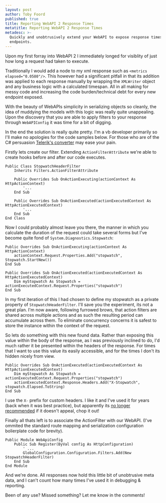 ```yaml
---
layout: post
author: Toby Foord
published: true
title: Reporting WebAPI 2 Response Times
metatitle: Reporting WebAPI 2 Response Times
metadesc: >-
  Quickly and unobtrusively extend your WebAPI to expose response times for all
  endpoints.
---
```

Upon my first forray into WebAPI 2 I immediately longed for visiblity of just how long a request had taken to execute.

Traditionally I would add a node to my xml response such as `<metrics elapsed="0.0580"/>`. This however had a significant pitfall in that its addition was applied to each response manually by wrapping the `XMLWriter` object and any business logic with a calculated timespan. All in all making for messy code and increasing the code burden/technical debt for every new endpoint exposed.

With the beauty of WebAPIs simplicity in serializing objects so cleanly, the idea of muddying the models with this logic was really quite unappealing. Upon the discovery that you are able to apply filters to your response through `WebAPIConfig` it was time for a bit of digging.

In the end the solution is really quite pretty. I'm a vb developer primarily so I'll make no apologies for the code samples below. For those who are of the C# persuasion [Telerik's converter](converter.telerik.com/) may ease your pain.

Firstly lets create our filter. Extending `ActionFilterAttribute` we're able to create hooks before and after our code executes.

```
Public Class StopwatchHeaderFilter
    Inherits Filters.ActionFilterAttribute
    
    Public Overrides Sub OnActionExecuting(actionContext As HttpActionContext)
    	'...
    End Sub
    
    Public Overrides Sub OnActionExecuted(actionExecutedContext As HttpActionExecutedContext)
    	'...
    End Sub
End Class
```

Now I could probably almost leave you there, the manner in which you calculate the duration of the request could take several forms but I've become quite fond of `System.Diagnostics.Stopwatch`:

```
Public Overrides Sub OnActionExecuting(actionContext As HttpActionContext)
	actionContext.Request.Properties.Add("stopwatch", Stopwatch.StartNew())
End Sub

Public Overrides Sub OnActionExecuted(actionExecutedContext As HttpActionExecutedContext)
	Dim myStopwatch As Stopwatch = actionExecutedContext.Request.Properties("stopwatch")
End Sub
```


In my first iteration of this I had chosen to define my stopwatch as a private property of `StopwatchHeaderFilter`. I'll save you the experiment, its not a great plan. I'm now aware, following furrowed brows, that action filters are shared across multiple actions and as such the resulting period can accumulate across them. To eliminate concurrency concerns it is safest to store the instance within the context of the request.

So lets do something with this new found data. Rather than exposing this value within the body of the response, as I was previously inclined to do, I'd much rather it be presented within the headers of the response. For times that I want to use this value its easily accessible, and for the times I don't its hidden nicely from view.

```
Public Overrides Sub OnActionExecuted(actionExecutedContext As HttpActionExecutedContext)
	Dim myStopwatch As Stopwatch = actionExecutedContext.Request.Properties("stopwatch")
    actionExecutedContext.Response.Headers.Add("X-Stopwatch", stopwatch.Elapsed.ToString)
End Sub
```

I use the `X-` prefix for custom headers. I like it and I've used it for years (back when it was best practice), but apparently its [no longer recommended](http://stackoverflow.com/questions/3561381/custom-http-headers-naming-conventions) if it doesn't appeal, chop it out!

Finally all thats left is to associate the ActionFilter with our WebAPI. (I've ommited the standard route mapping and serialization configuration bolierplate code for brevity).

```
Public Module WebApiConfig
    Public Sub Register(ByVal config As HttpConfiguration)
        ' ...
        GlobalConfiguration.Configuration.Filters.Add(New StopwatchHeaderFilter)
    End Sub
End Module
```

And we're done. All responses now hold this little bit of unobtrusive meta data, and I can't count how many times I've used it in debugging & reporting.

Been of any use? Missed something? Let me know in the comments!
